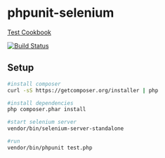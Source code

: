 # phpunit-selenium

[Test Cookbook](https://www.testcookbook.com)

[![Build Status](https://travis-ci.org/testcookbook/php-phpunit-selenium.svg?branch=master)](https://travis-ci.org/testcookbook/php-phpunit-selenium)

## Setup
```bash
#install composer
curl -sS https://getcomposer.org/installer | php

#install dependencies
php composer.phar install

#start selenium server
vendor/bin/selenium-server-standalone

#run
vendor/bin/phpunit test.php
```
